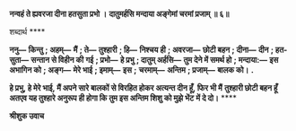 **नन्वहं ते ह्यवरजा दीना हतसुता प्रभो ।** **दातुमर्हसि मन्दाया अङ्गेमां चरमां प्रजाम् ॥ ६॥** 

शब्दार्थ **** 

**ननु—** **किन्तु** **; अहम्—** **मैं** **; ते—** **तुश्हारी** **; हि—** **निश्चय ही** **; अवरजा—** **छोटी बहन** **; दीना—** **दीन** **; हत-सुता—** **सन्तान से विहीन की** **गई** **; प्रभो—** **हे प्रभु** **; दातुम् अर्हसि—** **तुम देने में समर्थ हो** **; मन्दाया:—** **इस अभागिन को** **; अङ्ग—** **मेरे भाई** **; इमाम्—** **इस** **;** **चरमाम्—** **अन्तिम** **; प्रजाम्—** **बालक को।** **.** 

**हे प्रभु, हे मेरे भाई, मैं अपने सारे बालकों से विरहित होकर अत्यन्त दीन हूँ, फिर भी मैं** **तुश्हारी छोटी बहन हूँ अतएव यह तुश्हारे अनुरूप ही होगा कि तुम इस अन्तिम शिशु को मुझे भेंट** **में दे दो।** **** 

**श्रीशुक उवाच** 